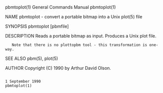 pbmtoplot(1)                                                                             General Commands Manual                                                                             pbmtoplot(1)

NAME
       pbmtoplot - convert a portable bitmap into a Unix plot(5) file

SYNOPSIS
       pbmtoplot [pbmfile]

DESCRIPTION
       Reads a portable bitmap as input.  Produces a Unix plot file.

       Note that there is no plottopbm tool - this transformation is one-way.

SEE ALSO
       pbm(5), plot(5)

AUTHOR
       Copyright (C) 1990 by Arthur David Olson.

                                                                                             1 September 1990                                                                                pbmtoplot(1)
